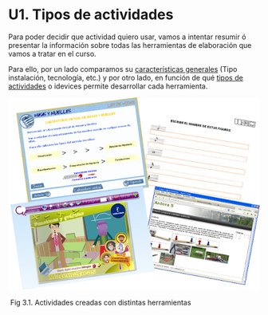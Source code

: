 
# U1. Tipos de actividades

Para poder decidir que actividad quiero usar, vamos a intentar resumir ó presentar la información sobre todas las herramientas de elaboración que vamos a tratar en el curso.

Para ello, por un lado comparamos su [características generales](caratersticas_generales.html) (Tipo instalación, tecnología, etc.) y por otro lado, en función de qué [tipos de actividades](actividades.html) o idevices permite desarrollar cada herramienta.

![](img/actividades.jpg)
<td style="text-align: center;"> Fig 3.1. Actividades creadas con distintas herramientas</td>

